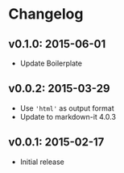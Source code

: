 # Changelog

## v0.1.0: 2015-06-01

- Update Boilerplate

## v0.0.2: 2015-03-29

- Use `'html'` as output format
- Update to markdown-it 4.0.3

## v0.0.1: 2015-02-17

- Initial release
